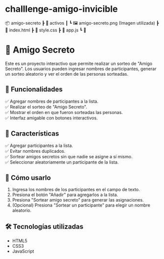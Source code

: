 # challlenge-amigo-invicible
📦 amigo-secreto ┣ 📂 activos ┃ ┗ 🖼 amigo-secreto.png (Imagen utilizada) ┣ 📜 index.html ┣ 📜 style.css ┣ 📜 app.js ┗ 📜

# 🎁 Amigo Secreto

Este es un proyecto interactivo que permite realizar un sorteo de "Amigo Secreto". Los usuarios pueden ingresar nombres de participantes, generar un sorteo aleatorio y ver el orden de las personas sorteadas.

## 🚀 Funcionalidades

✅ Agregar nombres de participantes a la lista.  
✅ Realizar el sorteo de "Amigo Secreto".  
✅ Mostrar el orden en que fueron sorteadas las personas.  
✅ Interfaz amigable con botones interactivos.  

## 🚀 Características
✅ Agregar participantes a la lista.  
✅ Evitar nombres duplicados.  
✅ Sortear amigos secretos sin que nadie se asigne a sí mismo.  
✅ Seleccionar aleatoriamente un participante de la lista.  

## 📌 Cómo usarlo
1. Ingresa los nombres de los participantes en el campo de texto.  
2. Presiona el botón "Añadir" para agregarlos a la lista.  
3. Presiona "Sortear amigo secreto" para generar las asignaciones.  
4. (Opcional) Presiona "Sortear un participante" para elegir un nombre aleatorio.  

## 🛠️ Tecnologías utilizadas
- HTML5  
- CSS3  
- JavaScript  
